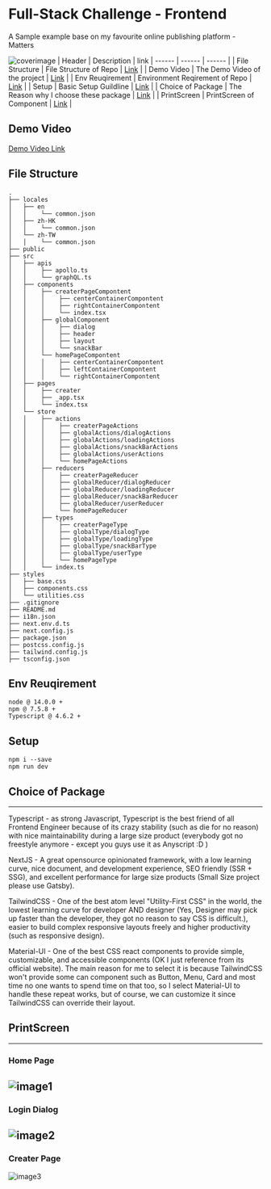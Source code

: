 # Full-Stack Challenge - Frontend
A Sample example base on my favourite online publishing platform - Matters

![coverimage](https://i.imgur.com/IWl8T4R.png)
| Header | Description | link
| ------ | ------ | ------ |
| File Structure | File Structure of Repo | [Link](#file-structure) |
| Demo Video | The Demo Video of the project | [Link](#demo-video) |
| Env Reuqirement | Environment Reqirement of Repo | [Link](#env-reuqirementv) |
| Setup | Basic Setup Guildline | [Link](#setup) |
| Choice of Package | The Reason why I choose these package | [Link](#choice-of-package) |
| PrintScreen | PrintScreen of Component | [Link](#printscreen) |

## Demo Video
[Demo Video Link](https://www.youtube.com/watch?v=PosF0yxbizw)

## File Structure
```
.
├── locales
│   ├── en
│   │    └── common.json
│   ├── zh-HK
│   │    └── common.json
│   └── zh-TW
│   │    └── common.json
├── public
├── src
│   ├── apis
│   │    ├── apollo.ts
│   │    └── graphQL.ts
│   ├── components
│   │    ├── createrPageCompontent
│   │    │    ├── centerContainerCompontent
│   │    │    ├── rightContainerCompontent
│   │    │    └── index.tsx
│   │    ├── globalComponent
│   │    │    ├── dialog
│   │    │    ├── header
│   │    │    ├── layout
│   │    │    └── snackBar
│   │    └── homePageCompontent
│   │    │    ├── centerContainerCompontent
│   │    │    ├── leftContainerCompontent
│   │    │    └── rightContainerCompontent
│   ├── pages
│   │    ├── creater
│   │    ├── _app.tsx
│   │    └── index.tsx
│   └── store
│   │    ├── actions
│   │    │    ├── createrPageActions
│   │    │    ├── globalActions/dialogActions
│   │    │    ├── globalActions/loadingActions
│   │    │    ├── globalActions/snackBarActions
│   │    │    ├── globalActions/userActions
│   │    │    └── homePageActions
│   │    ├── reducers
│   │    │    ├── createrPageReducer
│   │    │    ├── globalReducer/dialogReducer
│   │    │    ├── globalReducer/loadingReducer
│   │    │    ├── globalReducer/snackBarReducer
│   │    │    ├── globalReducer/userReducer
│   │    │    └── homePageReducer
│   │    ├── types
│   │    │    ├── createrPageType
│   │    │    ├── globalType/dialogType
│   │    │    ├── globalType/loadingType
│   │    │    ├── globalType/snackBarType
│   │    │    ├── globalType/userType
│   │    │    └── homePageType
│   │    └── index.ts
├── styles
│   ├── base.css
│   ├── components.css
│   └── utilities.css
├── .gitignore
├── README.md
├── i18n.json
├── next.env.d.ts
├── next.config.js
├── package.json
├── postcss.config.js
├── tailwind.config.js
├── tsconfig.json
```

## Env Reuqirement
```
node @ 14.0.0 + 
npm @ 7.5.8 +
Typescript @ 4.6.2 +
```

## Setup
```
npm i --save
npm run dev
```

## Choice of Package
---
Typescript - as strong Javascript, Typescript is the best friend of all Frontend Engineer because of its crazy stability (such as die for no reason) with nice maintainability during a large size product (everybody got no freestyle anymore - except you guys use it as Anyscript :D )

NextJS  - A great opensource opinionated framework, with a low learning curve, nice document, and development experience, SEO friendly (SSR + SSG), and excellent performance for large size products (Small Size project please use Gatsby).

TailwindCSS - One of the best atom level "Utility-First CSS" in the world, the lowest learning curve for developer AND designer (Yes, Designer may pick up faster than the developer, they got no reason to say CSS is difficult.), easier to build complex responsive layouts freely and higher productivity (such as responsive design).

Material-UI - One of the best CSS react components to provide simple, customizable, and accessible components (OK I just reference from its official website). The main reason for me to select it is because TailwindCSS won't provide some can component such as Button, Menu, Card and most time no one wants to spend time on that too, so I select Material-UI to handle these repeat works, but of course, we can customize it since TailwindCSS can override their layout.

## PrintScreen
---
### Home Page
![image1](https://i.imgur.com/ldD8IOh.png)
---
### Login Dialog
![image2](https://i.imgur.com/xqAXunl.png)
---
### Creater Page
![image3](https://i.imgur.com/xkzelZT.png)